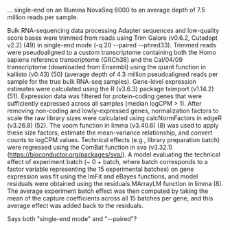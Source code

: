 

... single-end on an Illumina NovaSeq 6000 to an average depth of 7.5 million reads per sample.

Bulk RNA-sequencing data processing
Adapter sequences and low-quality score bases were trimmed from reads using Trim Galore
(v0.6.2, Cutadapt v2.2) (49) in single-end mode (-q 20 --paired --phred33). Trimmed reads were
pseudoaligned to a custom transcriptome containing both the Homo sapiens reference
transcriptome (GRCh38) and the Cal/04/09 transcriptome (downloaded from Ensembl) using the
quant function in kallisto (v0.43) (50) (average depth of 4.3 million pseudoaligned reads per
sample for the true bulk RNA-seq samples). Gene-level expression estimates were calculated using
the R (v3.6.3) package tximport (v1.14.2) (51). Expression data was filtered for protein-coding
genes that were sufficiently expressed across all samples (median logCPM > 1). After removing
non-coding and lowly-expressed genes, normalization factors to scale the raw library sizes were
calculated using calcNormFactors in edgeR (v3.26.8) (52). The voom function in limma (v3.40.6)
(8) was used to apply these size factors, estimate the mean-variance relationship, and convert
counts to logCPM values. Technical effects (e.g., library preparation batch) were regressed using
the ComBat function in sva (v3.32.1) (https://bioconductor.org/packages/sva/). A model
evaluating the technical effect of experiment batch (~ 0 + batch, where batch corresponds to a
factor variable representing the 15 experimental batches) on gene expression was fit using the
lmFit and eBayes functions, and model residuals were obtained using the residuals.MArrayLM
function in limma (8). The average experiment batch effect was then computed by taking the mean
of the capture coefficients across all 15 batches per gene, and this average effect was added back
to the residuals.



Says both "single-end mode" and "--paired"?



